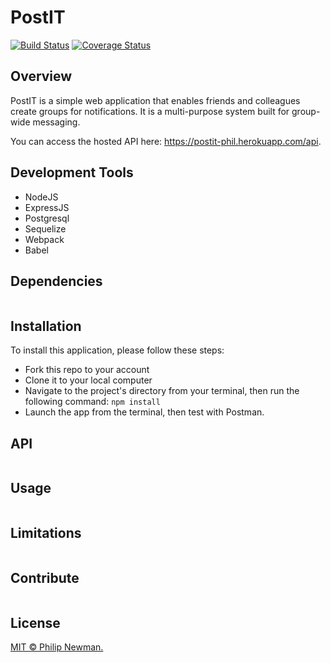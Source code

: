 # PostIT

[![Build Status](https://travis-ci.org/Philipeano/post-it.svg?branch=server-tests)](https://travis-ci.org/Philipeano/post-it?branch=server-tests)
[![Coverage Status](https://coveralls.io/repos/github/Philipeano/post-it/badge.svg?branch=server-tests)](https://coveralls.io/github/Philipeano/post-it?branch=server-tests)

## Overview
PostIT is a simple web application that enables friends and colleagues create groups for notifications. It is a multi-purpose system built for group-wide messaging.  

You can access the hosted API here: https://postit-phil.herokuapp.com/api. 

## Development Tools

- NodeJS
- ExpressJS
- Postgresql
- Sequelize
- Webpack
- Babel

## Dependencies

```
```

## Installation
To install this application, please follow these steps:

- Fork this repo to your account
- Clone it to your local computer
- Navigate to the project's directory from your terminal, then run the following command: ```npm install```
- Launch the app from the terminal, then test with Postman.

## API

```
```

## Usage

```
```

## Limitations

```
```

## Contribute

```
```

## License
[MIT © Philip Newman.](../LICENSE)

